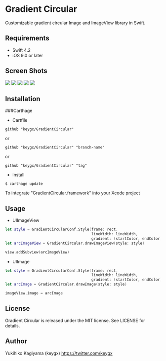 # Gradient Circular

Customizable gradient circular Image and ImageView library in Swift.

## Requirements
- Swift 4.2
- iOS 9.0 or later

## Screen Shots

![](images/screen01.png) ![](images/screen02.png) ![](images/screen03.png) ![](images/screen04.png) ![](images/screen05.png)


## Installation

###Carthage

* Cartfile

```Cartfile
github "keygx/GradientCircular"
```
or

```Cartfile
github "keygx/GradientCircular" "branch-name"
```
or

```Cartfile
github "keygx/GradientCircular" "tag"
```

* install

```
$ carthage update
```

To integrate "GradientCircular.framework" into your Xcode project


## Usage

* UIImageView

```swift
let style = GradientCircularConf.Style(frame: rect,
                                       lineWidth: lineWidth,
                                       gradient: (startColor, endColor))
let arcImageView = GradientCircular.drawImageView(style: style)

view.addSubview(arcImageView)
```

* UIImage

```swift
let style = GradientCircularConf.Style(frame: rect,
                                       lineWidth: lineWidth,
                                       gradient: (startColor, endColor))
let arcImage = GradientCircular.drawImage(style: style)

imageView.image = arcImage
```


## License

Gradient Circular is released under the MIT license. See LICENSE for details.

## Author

Yukihiko Kagiyama (keygx) <https://twitter.com/keygx>

